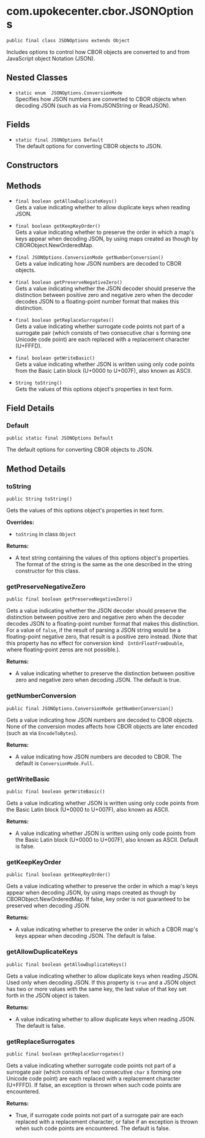 # com.upokecenter.cbor.JSONOptions

    public final class JSONOptions extends Object

Includes options to control how CBOR objects are converted to and from
 JavaScript object Notation (JSON).

## Nested Classes

* `static enum  JSONOptions.ConversionMode`<br>
 Specifies how JSON numbers are converted to CBOR objects when decoding JSON
 (such as via FromJSONString or ReadJSON).

## Fields

* `static final JSONOptions Default`<br>
 The default options for converting CBOR objects to JSON.

## Constructors

## Methods

* `final boolean getAllowDuplicateKeys()`<br>
 Gets a value indicating whether to allow duplicate keys when reading JSON.

* `final boolean getKeepKeyOrder()`<br>
 Gets a value indicating whether to preserve the order in which a map's keys
 appear when decoding JSON, by using maps created as though by
 CBORObject.NewOrderedMap.

* `final JSONOptions.ConversionMode getNumberConversion()`<br>
 Gets a value indicating how JSON numbers are decoded to CBOR objects.

* `final boolean getPreserveNegativeZero()`<br>
 Gets a value indicating whether the JSON decoder should preserve the
 distinction between positive zero and negative zero when the decoder decodes
 JSON to a floating-point number format that makes this distinction.

* `final boolean getReplaceSurrogates()`<br>
 Gets a value indicating whether surrogate code points not part of a
 surrogate pair (which consists of two consecutive char s forming one
 Unicode code point) are each replaced with a replacement character (U+FFFD).

* `final boolean getWriteBasic()`<br>
 Gets a value indicating whether JSON is written using only code points from
 the Basic Latin block (U+0000 to U+007F), also known as ASCII.

* `String toString()`<br>
 Gets the values of this options object's properties in text form.

## Field Details

### Default
    public static final JSONOptions Default
The default options for converting CBOR objects to JSON.
## Method Details

### toString
    public String toString()
Gets the values of this options object's properties in text form.

**Overrides:**

* <code>toString</code> in class <code>Object</code>

**Returns:**

* A text string containing the values of this options object's
 properties. The format of the string is the same as the one described in the
 string constructor for this class.

### getPreserveNegativeZero
    public final boolean getPreserveNegativeZero()
Gets a value indicating whether the JSON decoder should preserve the
 distinction between positive zero and negative zero when the decoder decodes
 JSON to a floating-point number format that makes this distinction. For a
 value of <code>false</code>, if the result of parsing a JSON string would be a
 floating-point negative zero, that result is a positive zero instead. (Note
 that this property has no effect for conversion kind <code>
 IntOrFloatFromDouble</code>, where floating-point zeros are not possible.).

**Returns:**

* A value indicating whether to preserve the distinction between
 positive zero and negative zero when decoding JSON. The default is true.

### getNumberConversion
    public final JSONOptions.ConversionMode getNumberConversion()
Gets a value indicating how JSON numbers are decoded to CBOR objects. None
 of the conversion modes affects how CBOR objects are later encoded (such as
 via <code>EncodeToBytes</code>).

**Returns:**

* A value indicating how JSON numbers are decoded to CBOR. The default
 is <code>ConversionMode.Full</code>.

### getWriteBasic
    public final boolean getWriteBasic()
Gets a value indicating whether JSON is written using only code points from
 the Basic Latin block (U+0000 to U+007F), also known as ASCII.

**Returns:**

* A value indicating whether JSON is written using only code points
 from the Basic Latin block (U+0000 to U+007F), also known as ASCII. Default
 is false.

### getKeepKeyOrder
    public final boolean getKeepKeyOrder()
Gets a value indicating whether to preserve the order in which a map's keys
 appear when decoding JSON, by using maps created as though by
 CBORObject.NewOrderedMap. If false, key order is not guaranteed to be
 preserved when decoding JSON.

**Returns:**

* A value indicating whether to preserve the order in which a CBOR
 map's keys appear when decoding JSON. The default is false.

### getAllowDuplicateKeys
    public final boolean getAllowDuplicateKeys()
Gets a value indicating whether to allow duplicate keys when reading JSON.
 Used only when decoding JSON. If this property is <code>true</code> and a JSON
 object has two or more values with the same key, the last value of that key
 set forth in the JSON object is taken.

**Returns:**

* A value indicating whether to allow duplicate keys when reading
 JSON. The default is false.

### getReplaceSurrogates
    public final boolean getReplaceSurrogates()
Gets a value indicating whether surrogate code points not part of a
 surrogate pair (which consists of two consecutive <code>char</code> s forming one
 Unicode code point) are each replaced with a replacement character (U+FFFD).
 If false, an exception is thrown when such code points are encountered.

**Returns:**

* True, if surrogate code points not part of a surrogate pair are each
 replaced with a replacement character, or false if an exception is thrown
 when such code points are encountered. The default is false.
